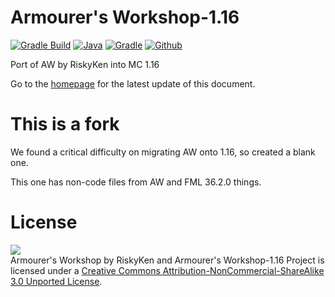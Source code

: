 # Armourer's Workshop-1.16
[![Gradle Build](https://github.com/JeonDohyeon/Armourers-Workshop-1.16/actions/workflows/gradle-artifact.yml/badge.svg)](https://github.com/JeonDohyeon/Armourers-Workshop-1.16/actions/workflows/gradle-artifact.yml)
[![Java](https://img.shields.io/badge/java-11-ED8B00?logo=java)](https://www.azul.com/)
[![Gradle](https://img.shields.io/badge/gradle-7.1-02303A?logo=gradle)](https://gradle.org)
[![Github](https://img.shields.io/github/license/JeonDohyeon/Armourers-Workshop-1.16)]()

Port of AW by RiskyKen into MC 1.16

Go to the [homepage](https://jeondohyeon.github.io/Armourers-Workshop-1.16) for the latest update of this document.

# This is a fork
We found a critical difficulty on migrating AW onto 1.16, so created a blank one.

This one has non-code files from AW and FML 36.2.0 things.

# License
![](https://i.creativecommons.org/l/by-nc-sa/3.0/88x31.png)  
Armourer's Workshop by RiskyKen and Armourer's Workshop-1.16 Project is licensed under a [Creative Commons Attribution-NonCommercial-ShareAlike 3.0 Unported License](https://creativecommons.org/licenses/by-nc-sa/3.0/).
